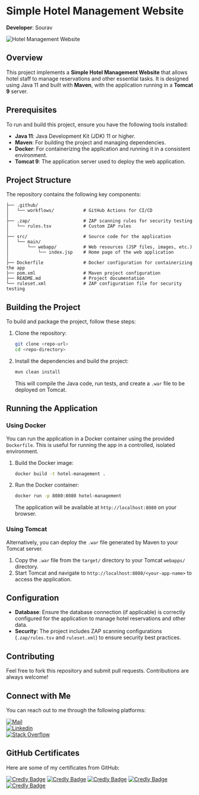 # Simple Hotel Management Website

**Developer**: Sourav

![Hotel Management Website](https://github.com/user-attachments/assets/197f4e7b-e727-4068-840f-a5ba6a866dc7)

## Overview
This project implements a **Simple Hotel Management Website** that allows hotel staff to manage reservations and other essential tasks. It is designed using Java 11 and built with **Maven**, with the application running in a **Tomcat 9** server. 

## Prerequisites
To run and build this project, ensure you have the following tools installed:

- **Java 11**: Java Development Kit (JDK) 11 or higher.
- **Maven**: For building the project and managing dependencies.
- **Docker**: For containerizing the application and running it in a consistent environment.
- **Tomcat 9**: The application server used to deploy the web application.

## Project Structure

The repository contains the following key components:

```
├── .github/
│   └── workflows/           # GitHub Actions for CI/CD
│
├── .zap/                    # ZAP scanning rules for security testing
│   └── rules.tsv            # Custom ZAP rules
│
├── src/                     # Source code for the application
│   └── main/
│       └── webapp/          # Web resources (JSP files, images, etc.)
│           └── index.jsp    # Home page of the web application
│
├── Dockerfile               # Docker configuration for containerizing the app
├── pom.xml                  # Maven project configuration
├── README.md                # Project documentation
└── ruleset.xml              # ZAP configuration file for security testing
```

## Building the Project

To build and package the project, follow these steps:

1. Clone the repository:

   ```sh
   git clone <repo-url>
   cd <repo-directory>
   ```

2. Install the dependencies and build the project:

   ```sh
   mvn clean install
   ```

   This will compile the Java code, run tests, and create a `.war` file to be deployed on Tomcat.

## Running the Application

### Using Docker

You can run the application in a Docker container using the provided `Dockerfile`. This is useful for running the app in a controlled, isolated environment.

1. Build the Docker image:

   ```sh
   docker build -t hotel-management .
   ```

2. Run the Docker container:

   ```sh
   docker run -p 8080:8080 hotel-management
   ```

   The application will be available at `http://localhost:8080` on your browser.

### Using Tomcat

Alternatively, you can deploy the `.war` file generated by Maven to your Tomcat server.

1. Copy the `.war` file from the `target/` directory to your Tomcat `webapps/` directory.
2. Start Tomcat and navigate to `http://localhost:8080/<your-app-name>` to access the application.

## Configuration

- **Database**: Ensure the database connection (if applicable) is correctly configured for the application to manage hotel reservations and other data.
- **Security**: The project includes ZAP scanning configurations (`.zap/rules.tsv` and `ruleset.xml`) to ensure security best practices.

## Contributing

Feel free to fork this repository and submit pull requests. Contributions are always welcome!


## Connect with Me

You can reach out to me through the following platforms:

[![Mail](https://img.shields.io/badge/-Say%20Hi!-black?style=for-the-badge&logo=gmail)](mailto:souravsarkar2245@outlook.com)  
[![Linkedin](https://img.shields.io/badge/-LinkedIn-black?style=for-the-badge&logo=Linkedin)](https://www.linkedin.com/in/sourav-sarkar-1a10b6181)  
[![Stack Overflow](https://img.shields.io/badge/-StackOverflow-black?style=for-the-badge&logo=StackOverflow)](https://stackoverflow.com/users/22870816/sourav?tab=topactivity)

## GitHub Certificates

Here are some of my certificates from GitHub:

<div>
<a href="https://www.credly.com/badges/0fcec575-6bd6-4047-8065-7e4b3a920331/public_url" target="_blank"><img src="https://images.credly.com/size/160x160/images/024d0122-724d-4c5a-bd83-cfe3c4b7a073/image.png" alt="Credly Badge"></a>
<a href="https://www.credly.com/badges/f16ed8a4-0d07-4162-b2af-76378f1c42e4/public_url" target="_blank"><img src="https://images.credly.com/size/160x160/images/89efc3e7-842b-4790-b09b-9ea5efc71ec3/image.png" alt="Credly Badge"></a>
<a href="https://www.credly.com/badges/e3b671c0-2e82-40ce-88c0-575662d8e16f/public_url" target="_blank"><img src="https://images.credly.com/size/160x160/images/c9ed294b-f8ac-48fa-a8c3-96dab1f110f2/image.png" alt="Credly Badge"></a>
<a href="https://www.credly.com/badges/25718db3-7c2b-4dcd-a146-e01e8e06878e/public_url" target="_blank"><img src="https://images.credly.com/size/160x160/images/34880f37-8ec8-4542-a78a-73ba6647208e/image.png" alt="Credly Badge"></a>
<a href="https://www.credly.com/badges/cb064ece-acd4-4c63-9702-175669c7b2db/public_url" target="_blank"><img src="https://images.credly.com/size/160x160/images/6b924fae-3cd7-4233-b012-97413c62c85d/blob" alt="Credly Badge"></a>
</div>

